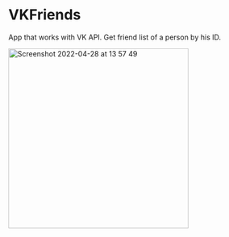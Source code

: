 # VKFriends
App that works with VK API. Get friend list of a person by his ID.


<img width="357" alt="Screenshot 2022-04-28 at 13 57 49" src="https://user-images.githubusercontent.com/26817252/165738208-476c45f7-8062-48db-866b-55c6de071568.png">

